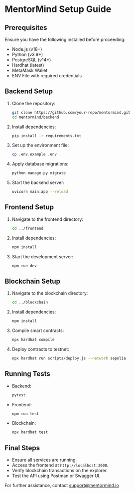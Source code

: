 # MentorMind Setup Guide

## Prerequisites
Ensure you have the following installed before proceeding:
- Node.js (v18+)
- Python (v3.9+)
- PostgreSQL (v14+)
- Hardhat (latest)
- MetaMask Wallet
- ENV File with required credentials

## Backend Setup
1. Clone the repository:
   ```sh
   git clone https://github.com/your-repo/mentormind.git
   cd mentormind/backend
   ```
2. Install dependencies:
   ```sh
   pip install -r requirements.txt
   ```
3. Set up the environment file:
   ```sh
   cp .env.example .env
   ```
4. Apply database migrations:
   ```sh
   python manage.py migrate
   ```
5. Start the backend server:
   ```sh
   uvicorn main:app --reload
   ```

## Frontend Setup
1. Navigate to the frontend directory:
   ```sh
   cd ../frontend
   ```
2. Install dependencies:
   ```sh
   npm install
   ```
3. Start the development server:
   ```sh
   npm run dev
   ```

## Blockchain Setup
1. Navigate to the blockchain directory:
   ```sh
   cd ../blockchain
   ```
2. Install dependencies:
   ```sh
   npm install
   ```
3. Compile smart contracts:
   ```sh
   npx hardhat compile
   ```
4. Deploy contracts to testnet:
   ```sh
   npx hardhat run scripts/deploy.js --network sepolia
   ```

## Running Tests
- Backend:
  ```sh
  pytest
  ```
- Frontend:
  ```sh
  npm run test
  ```
- Blockchain:
  ```sh
  npx hardhat test
  ```

## Final Steps
- Ensure all services are running.
- Access the frontend at `http://localhost:3000`.
- Verify blockchain transactions on the explorer.
- Test the API using Postman or Swagger UI.

For further assistance, contact support@mentormind.io

